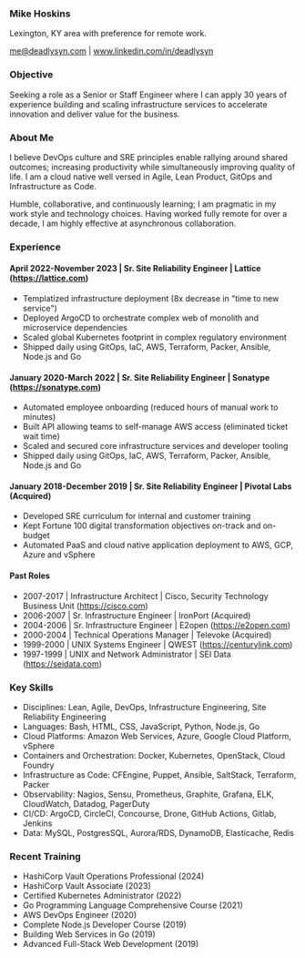 ### Mike Hoskins

Lexington, KY area with preference for remote work.

me@deadlysyn.com | www.linkedin.com/in/deadlysyn

### Objective

Seeking a role as a Senior or Staff Engineer where I can apply 30 years of
experience building and scaling infrastructure services to accelerate
innovation and deliver value for the business.

### About Me

I believe DevOps culture and SRE principles enable rallying around shared
outcomes; increasing productivity while simultaneously improving quality
of life. I am a cloud native well versed in Agile, Lean Product, GitOps
and Infrastructure as Code.

Humble, collaborative, and continuously learning; I am pragmatic in my
work style and technology choices. Having worked fully remote for over a
decade, I am highly effective at asynchronous collaboration.

### Experience

#### April 2022-November 2023 | Sr. Site Reliability Engineer | Lattice (https://lattice.com)

- Templatized infrastructure deployment (8x decrease in "time to new service")
- Deployed ArgoCD to orchestrate complex web of monolith and microservice dependencies
- Scaled global Kubernetes footprint in complex regulatory environment
- Shipped daily using GitOps, IaC, AWS, Terraform, Packer, Ansible, Node.js and Go

#### January 2020-March 2022 | Sr. Site Reliability Engineer | Sonatype (https://sonatype.com)

- Automated employee onboarding (reduced hours of manual work to minutes)
- Built API allowing teams to self-manage AWS access (eliminated ticket wait time)
- Scaled and secured core infrastructure services and developer tooling
- Shipped daily using GitOps, IaC, AWS, Terraform, Packer, Ansible, Node.js and Go

#### January 2018-December 2019 | Sr. Site Reliability Engineer | Pivotal Labs (Acquired)

- Developed SRE curriculum for internal and customer training
- Kept Fortune 100 digital transformation objectives on-track and on-budget
- Automated PaaS and cloud native application deployment to AWS, GCP, Azure and vSphere

#### Past Roles

- 2007-2017 | Infrastructure Architect | Cisco, Security Technology Business Unit (https://cisco.com)
- 2006-2007 | Sr. Infrastructure Engineer | IronPort (Acquired)
- 2004-2006 | Sr. Infrastructure Engineer | E2open (https://e2open.com)
- 2000-2004 | Technical Operations Manager | Televoke (Acquired)
- 1999-2000 | UNIX Systems Engineer | QWEST (https://centurylink.com)
- 1997-1999 | UNIX and Network Administrator | SEI Data (https://seidata.com)

### Key Skills

- Disciplines: Lean, Agile, DevOps, Infrastructure Engineering, Site Reliability Engineering
- Languages: Bash, HTML, CSS, JavaScript, Python, Node.js, Go
- Cloud Platforms: Amazon Web Services, Azure, Google Cloud Platform, vSphere
- Containers and Orchestration: Docker, Kubernetes, OpenStack, Cloud Foundry
- Infrastructure as Code: CFEngine, Puppet, Ansible, SaltStack, Terraform, Packer
- Observability: Nagios, Sensu, Prometheus, Graphite, Grafana, ELK, CloudWatch, Datadog, PagerDuty
- CI/CD: ArgoCD, CircleCI, Concourse, Drone, GitHub Actions, Gitlab, Jenkins
- Data: MySQL, PostgresSQL, Aurora/RDS, DynamoDB, Elasticache, Redis

### Recent Training

- HashiCorp Vault Operations Professional (2024)
- HashiCorp Vault Associate (2023)
- Certified Kubernetes Administrator (2022)
- Go Programming Language Comprehensive Course (2021)
- AWS DevOps Engineer (2020)
- Complete Node.js Developer Course (2019)
- Building Web Services in Go (2019)
- Advanced Full-Stack Web Development (2019)
